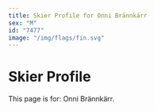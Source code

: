 ```yaml
---
title: Skier Profile for Onni Brännkärr
sex: "M"
id: "7477"
image: "/img/flags/fin.svg" 
---
```


# Skier Profile

This page is for: Onni Brännkärr.
    